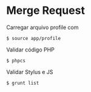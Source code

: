 # Merge Request

Carregar arquivo profile com  

    $ source app/profile

Validar código PHP

    $ phpcs

Validar Stylus e JS

    $ grunt list